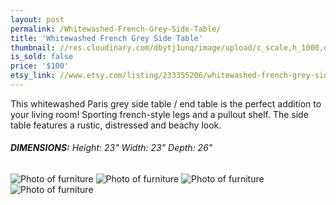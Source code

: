```yaml
---
layout: post
permalink: /Whitewashed-French-Grey-Side-Table/
title: 'Whitewashed French Grey Side Table'
thumbnail: //res.cloudinary.com/dbytj1unq/image/upload/c_scale,h_1000,q_80,w_1000/v1432171824/Oakdale-Boutique/Posts/Whitewashed-French-Grey-Side-Table/thumb2.jpg
is_sold: false
price: '$100'
etsy_link: //www.etsy.com/listing/233355206/whitewashed-french-grey-side-table
---
```


This whitewashed Paris grey side table / end table is the perfect addition to your living room! Sporting french-style legs and a pullout shelf. The side table features a rustic, distressed and beachy look.  

###### **DIMENSIONS:** Height: 23" Width: 23" Depth: 26"

![Photo of furniture][image1]
![Photo of furniture][image2]
![Photo of furniture][image3]
![Photo of furniture][image4]

<!-- Images -->
[image1]: //res.cloudinary.com/dbytj1unq/image/upload/c_limit,q_80,w_2000/v1432171837/Oakdale-Boutique/Posts/Whitewashed-French-Grey-Side-Table/IMG_8525.jpg

[image2]: //res.cloudinary.com/dbytj1unq/image/upload/c_limit,q_80,w_2000/v1432171820/Oakdale-Boutique/Posts/Whitewashed-French-Grey-Side-Table/IMG_8527.jpg

[image3]: //res.cloudinary.com/dbytj1unq/image/upload/c_limit,q_80,w_2000/v1432171837/Oakdale-Boutique/Posts/Whitewashed-French-Grey-Side-Table/IMG_8530.jpg

[image4]: //res.cloudinary.com/dbytj1unq/image/upload/c_limit,q_80,w_2000/v1432171834/Oakdale-Boutique/Posts/Whitewashed-French-Grey-Side-Table/IMG_8535.jpg
